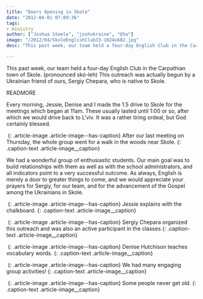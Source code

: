 ```yaml
---
title: "Doors Opening in Skole"
date: "2012-04-01 07:09:36"
tags:
- ministry
author: ["Joshua Steele", "joshukraine", "@tw"]
image: "/2012/04/SkoleEnglishClub33-1024x682.jpg"
desc: "This past week, our team held a four-day English Club in the Carpathian town of Skole. (pronounced skó-leh) This outreach was actually begun by a Ukrainian friend of ours, Sergiy Chepara, who is native to Skole."

---
```


This past week, our team held a four-day English Club in the Carpathian town of Skole. (pronounced skó-leh) This outreach was actually begun by a Ukrainian friend of ours, Sergiy Chepara, who is native to Skole.

READMORE

Every morning, Jessie, Denise and I made the 1.5 drive to Skole for the meetings which began at 11am. These usually lasted until 1:00 or so, after which we would drive back to L'viv. It was a rather tiring ordeal, but God certainly blessed.

<a href="//d21yo20tm8bmc2.cloudfront.net/2012/04/SkoleEnglishClub42.jpg"><img class="size-medium wp-image-1492" title="SkoleEnglishClub42" src="//d21yo20tm8bmc2.cloudfront.net/2012/04/SkoleEnglishClub42-450x300.jpg" alt="" /></a>
{: .article-image .article-image--has-caption}
After our last meeting on Thursday, the whole group went for a walk in the woods near Skole.
{: .caption-text .article-image__caption}

We had a wonderful group of enthusiastic students. Our main goal was to build relationships with them as well as with the school administrators, and all indicators point to a very successful outcome. As always, English is merely a door to greater things to come, and we would appreciate your prayers for Sergiy, for our team, and for the advancement of the Gospel among the Ukrainians in Skole.

<a href="//d21yo20tm8bmc2.cloudfront.net/2012/04/SkoleEnglishClub6.jpg"><img class="size-medium wp-image-1493" title="SkoleEnglishClub6" src="//d21yo20tm8bmc2.cloudfront.net/2012/04/SkoleEnglishClub6-450x300.jpg" alt="" /></a>
{: .article-image .article-image--has-caption}
Jessie explains with the chalkboard.
{: .caption-text .article-image__caption}

<a href="//d21yo20tm8bmc2.cloudfront.net/2012/04/SkoleEnglishClub10.jpg"><img class="size-medium wp-image-1494" title="SkoleEnglishClub10" src="//d21yo20tm8bmc2.cloudfront.net/2012/04/SkoleEnglishClub10-450x300.jpg" alt="" /></a>
{: .article-image .article-image--has-caption}
Sergiy Chepara organized this outreach and was also an active participant in the classes
{: .caption-text .article-image__caption}

<a href="//d21yo20tm8bmc2.cloudfront.net/2012/04/SkoleEnglishClub15.jpg"><img class="size-medium wp-image-1495" title="SkoleEnglishClub15" src="//d21yo20tm8bmc2.cloudfront.net/2012/04/SkoleEnglishClub15-450x300.jpg" alt="" /></a>
{: .article-image .article-image--has-caption}
Denise Hutchison teaches vocabulary words.
{: .caption-text .article-image__caption}

<a href="//d21yo20tm8bmc2.cloudfront.net/2012/04/SkoleEnglishClub24.jpg"><img class="size-medium wp-image-1496" title="SkoleEnglishClub24" src="//d21yo20tm8bmc2.cloudfront.net/2012/04/SkoleEnglishClub24-450x300.jpg" alt="" /></a>
{: .article-image .article-image--has-caption}
We had many engaging group activities!
{: .caption-text .article-image__caption}

<a href="//d21yo20tm8bmc2.cloudfront.net/2012/04/SkoleEnglishClub73.jpg"><img class="size-medium wp-image-1497" title="SkoleEnglishClub73" src="//d21yo20tm8bmc2.cloudfront.net/2012/04/SkoleEnglishClub73-450x300.jpg" alt="" /></a>
{: .article-image .article-image--has-caption}
Some people never get old.
{: .caption-text .article-image__caption}
